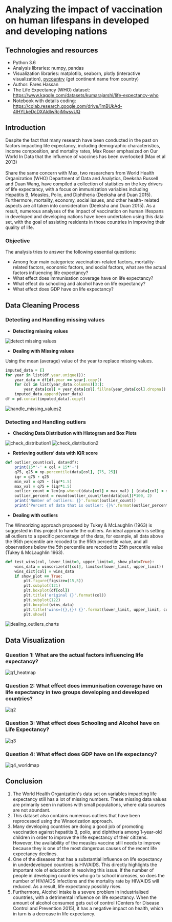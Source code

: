 # Analyzing the impact of vaccination on human lifespans in developed and developing nations
## Technologies and resources
- Python 3.6 
- Analysis libraries: numpy, pandas
- Visualization libraries: matplotlib, seaborn, plotly (interactive visualization), [pycountry](https://github.com/jefftune/pycountry-convert) (get continent name from country)
- Author: Fares Hassan
- The Life Expectancy (WHO) dataset: https://www.kaggle.com/datasets/kumarajarshi/life-expectancy-who
- Notebook with details coding: https://colab.research.google.com/drive/1mBUkAd-4lHYLkeDcDXAldlwRcjMwsvUQ
## Introduction
Despite the fact that many research have been conducted in the past on factors impacting life expectancy, including demographic characteristics, income composition, and mortality rates, Max Roser emphasized on Our World In Data that the influence of vaccines has been overlooked (Max et al 2013)
<br/>
<br/>
Share the same concern with Max, two researchers from World Health Organization (WHO) Department of Data and Analytics, Deeksha Russell and Duan Wang, have compiled a collection of statistics on the key drivers of life expectancy, with a focus on immunization variables including Hepatitis B, Measles, Polio, and Diphtheria (Deeksha and Duan 2015). Furthermore, mortality, economy, social issues, and other health- related aspects are all taken into consideration (Deeksha and Duan 2015). As a result, numerous analyses of the impact of vaccination on human lifespans in developed and developing nations have been undertaken using this data set, with the goal of assisting residents in those countries in improving their quality of life.
### Objective
The analysis tries to answer the following essential questions:
- Among four main categories: vaccination-related factors, mortality-related factors, economic factors, and social factors, what are the actual factors
influencing life expectancy?
- What effect does immunisation coverage have on life expectancy?
- What effect do schooling and alcohol have on life expectancy?
- What effect does GDP have on life expectancy?
## Data Cleaning Process
### Detecting and Handling missing values
- **Detecting missing values**

![detect missing values](charts/detect_missing_values.png)
- **Dealing with Missing values**

Using the mean (average) value of the year to replace missing values.
```ruby
imputed_data = []
for year in list(df.year.unique()):
    year_data = df[df.year == year].copy()
    for col in list(year_data.columns)[3:]:
        year_data[col] = year_data[col].fillna(year_data[col].dropna().mean()).copy()
    imputed_data.append(year_data)
df = pd.concat(imputed_data).copy()
```
![handle_missing_values2](charts/handle_missing_values2.png)
### Detecting and Handling outliers
- **Checking Data Distribution with Histogram and Box Plots**

![check_distribution1](charts/check_distribution1.png)
![check_distribution2](charts/check_distribution2.png)

- **Retrieving outliers’ data with IQR score**
```ruby
def outlier_count(col, data=df):
    print(15*'-' + col + 15*'-')
    q75, q25 = np.percentile(data[col], [75, 25])
    iqr = q75 - q25
    min_val = q25 - (iqr*1.5)
    max_val = q75 + (iqr*1.5)
    outlier_count = len(np.where((data[col] > max_val) | (data[col] < min_val))[0])
    outlier_percent = round(outlier_count/len(data[col])*100, 2)
    print('Number of outliers: {}'.format(outlier_count))
    print('Percent of data that is outlier: {}%'.format(outlier_percent))
```
- **Dealing with outliers**

The Winsorizing approach proposed by Tukey & McLaughlin (1963) is suggested in this project to handle the outliers. An ideal approach is setting all outliers to a specific percentage of the data, for example, all data above the 95th percentile are recoded to the 95th percentile value, and all observations below the 5th percentile are recoded to 25th percentile value (Tukey & McLaughlin 1963).
```ruby
def test_wins(col, lower_limit=0, upper_limit=0, show_plot=True):
    wins_data = winsorize(df[col], limits=(lower_limit, upper_limit))
    wins_dict[col] = wins_data
    if show_plot == True:
        plt.figure(figsize=(15,5))
        plt.subplot(121)
        plt.boxplot(df[col])
        plt.title('original {}'.format(col))
        plt.subplot(122)
        plt.boxplot(wins_data)
        plt.title('wins=({},{}) {}'.format(lower_limit, upper_limit, col))
        plt.show()
```
![dealing_outliers_charts](charts/dealing_outliers_charts.png)
## Data Visualization
### Question 1: What are the actual factors influencing life expectancy?
![q1_heatmap](charts/heatmap.png)
### Question 2: What effect does immunisation coverage have on life expectancy in two groups developing and developed countries?
![q2](charts/q2.png)
### Question 3: What effect does Schooling and Alcohol have on Life Expectancy?
![q3](charts/q3.png)
### Question 4: What effect does GDP have on life expectancy?
![q4_worldmap](charts/q4_worldmap.png)
## Conclusion
1. The World Health Organization's data set on variables impacting life expectancy still has a lot of missing numbers. These missing data values are primarily seen in nations with small populations, where data sources are not abundant.
2. This dataset also contains numerous outliers that have been reprocessed using the Winsorization approach.
3. Many developing countries are doing a good job of promoting vaccination against hepatitis B, polio, and diphtheria among 1-year-old children in order to improve the life expectancy of their citizens. However, the availability of the measles vaccine still needs to improve because they is one of the most dangerous causes of the recent life expectancy declines.
4. One of the diseases that has a substantial influence on life expectancy in underdeveloped countries is HIV/AIDS. This directly highlights the important role of education in resolving this issue. If the number of people in developing countries who go to school increases, so does the number of HIV/AIDS infections and the mortality rate by HIV/AIDS will reduced. As a result, life expectancy possibly rises.
5. Furthermore, Alcohol intake is a severe problem in industrialised countries, with a detrimental influence on life expectancy. When the amount of alcohol consumed gets out of control (Centers for Disease Control and Prevention 2015), it has a negative impact on health, which in turn is a decrease in life expectancy.
